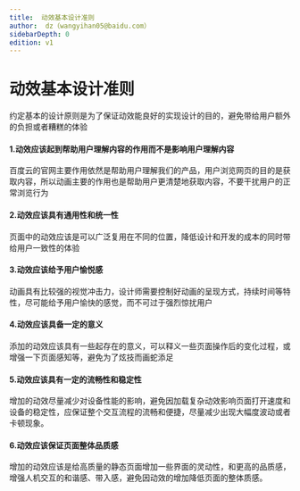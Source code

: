 ```yaml
---
title:  动效基本设计准则
author:  dz（wangyihan05@baidu.com）
sidebarDepth: 0
edition: v1
---
```


# 动效基本设计准则

约定基本的设计原则是为了保证动效能良好的实现设计的目的，避免带给用户额外的负担或者糟糕的体验

#### 1.动效应该起到帮助用户理解内容的作用而不是影响用户理解内容

百度云的官网主要作用依然是帮助用户理解我们的产品，用户浏览网页的目的是获取内容，所以动画主要的作用也是帮助用户更清楚地获取内容，不要干扰用户的正常浏览行为

#### 2.动效应该具有通用性和统一性

页面中的动效应该是可以广泛复用在不同的位置，降低设计和开发的成本的同时带给用户一致性的体验

#### 3.动效应该给予用户愉悦感

动画具有比较强的视觉冲击力，设计师需要控制好动画的呈现方式，持续时间等特性，尽可能给予用户愉快的感觉，而不可过于强烈惊扰用户

#### 4.动效应该具备一定的意义

添加的动效应该具有一些起存在的意义，可以释义一些页面操作后的变化过程，或增强一下页面感知等，避免为了炫技而画蛇添足

#### 5.动效应该具有一定的流畅性和稳定性

增加的动效尽量减少对设备性能的影响，避免因加载复杂动效影响页面打开速度和设备的稳定性，应保证整个交互流程的流畅和便捷，尽量减少出现大幅度波动或者卡顿现象。


#### 6.动效应该保证页面整体品质感

增加的动效应该是给高质量的静态页面增加一些界面的灵动性，和更高的品质感，增强人机交互的和谐感、带入感，避免因动效的增加降低页面的整体质感。


